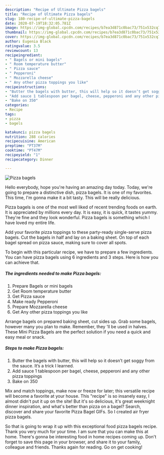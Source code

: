 ```yaml
---
description: "Recipe of Ultimate Pizza bagels"
title: "Recipe of Ultimate Pizza bagels"
slug: 180-recipe-of-ultimate-pizza-bagels
date: 2020-07-19T18:32:05.781Z
image: https://img-global.cpcdn.com/recipes/b7ea3d871c0bac73/751x532cq70/pizza-bagels-recipe-main-photo.jpg
thumbnail: https://img-global.cpcdn.com/recipes/b7ea3d871c0bac73/751x532cq70/pizza-bagels-recipe-main-photo.jpg
cover: https://img-global.cpcdn.com/recipes/b7ea3d871c0bac73/751x532cq70/pizza-bagels-recipe-main-photo.jpg
author: Eugenia Black
ratingvalue: 3.5
reviewcount: 13
recipeingredient:
- " Bagels or mini bagels"
- " Room temperature butter"
- " Pizza sauce"
- " Pepperoni"
- " Mozzarella cheese"
- " Any other pizza toppings you like"
recipeinstructions:
- "Butter the bagels with butter, this will help so it doesn’t get soggy from the sauce. It’s a trick I learned."
- "Add sauce 1 tablespoon per bagel, cheese, pepperoni and any other pizza toppings"
- "Bake on 350"
categories:
- Recipe
tags:
- pizza
- bagels

katakunci: pizza bagels 
nutrition: 288 calories
recipecuisine: American
preptime: "PT37M"
cooktime: "PT47M"
recipeyield: "1"
recipecategory: Dinner

---
```



![Pizza bagels](https://img-global.cpcdn.com/recipes/b7ea3d871c0bac73/751x532cq70/pizza-bagels-recipe-main-photo.jpg)

Hello everybody, hope you're having an amazing day today. Today, we're going to prepare a distinctive dish, pizza bagels. It is one of my favorites. This time, I'm gonna make it a bit tasty. This will be really delicious.

Pizza bagels is one of the most well liked of recent trending foods on earth. It is appreciated by millions every day. It is easy, it is quick, it tastes yummy. They're fine and they look wonderful. Pizza bagels is something which I have loved my entire life.

Add your favorite pizza toppings to these party-ready single-serve pizza bagels. Cut the bagels in half and lay on a baking sheet. On top of each bagel spread on pizza sauce, making sure to cover all spots.


To begin with this particular recipe, we have to prepare a few ingredients. You can have pizza bagels using 6 ingredients and 3 steps. Here is how you can achieve that.

<!--inarticleads1-->

##### The ingredients needed to make Pizza bagels:

1. Prepare  Bagels or mini bagels
1. Get  Room temperature butter
1. Get  Pizza sauce
1. Make ready  Pepperoni
1. Prepare  Mozzarella cheese
1. Get  Any other pizza toppings you like


Arrange bagels on prepared baking sheet, cut sides up. Grab some bagels, however many you plan to make. Remember, they &#39;ll be used in halves. These Mini Pizza Bagels are the perfect solution if you need a quick and easy meal or snack. 

<!--inarticleads2-->

##### Steps to make Pizza bagels:

1. Butter the bagels with butter, this will help so it doesn’t get soggy from the sauce. It’s a trick I learned.
1. Add sauce 1 tablespoon per bagel, cheese, pepperoni and any other pizza toppings
1. Bake on 350


Mix and match toppings, make now or freeze for later; this versatile recipe will become a favorite at your house. This &#34;recipe&#34; is so insanely easy, I almost didn&#39;t put it up on the site! But it&#39;s so delicious, it&#39;s great weeknight dinner inspiration, and what&#39;s better than pizza on a bagel? Search, discover and share your favorite Pizza Bagel GIFs. So I created air fryer pizza bagels. 

So that is going to wrap it up with this exceptional food pizza bagels recipe. Thank you very much for your time. I am sure that you can make this at home. There's gonna be interesting food in home recipes coming up. Don't forget to save this page in your browser, and share it to your family, colleague and friends. Thanks again for reading. Go on get cooking!
